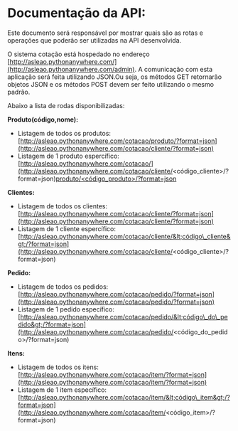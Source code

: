 # Documentação da API:

Este documento será responsável por mostrar quais são as rotas e operações que poderão ser utilizadas na API desenvolvida.

O sistema cotação está hospedado no endereço [http://asleao.pythonanywhere.com/](http://asleao.pythonanywhere.com/admin). A comunicação com esta aplicação será feita utilizando JSON.Ou seja, os métodos GET retornarão objetos JSON e os métodos POST devem ser feito utilizando o mesmo padrão.

Abaixo a lista de rodas disponibilizadas:

**Produto\(código,nome\):**

* Listagem de todos os produtos:[http://asleao.pythonanywhere.com/cotacao/produto/?format=json](http://asleao.pythonanywhere.com/cotacao/cliente/?format=json)
* Listagem de 1 produto espercífico: [http://asleao.pythonanywhere.com/cotacao/](http://asleao.pythonanywhere.com/cotacao/cliente/<código_cliente>/?format=json)[produto](http://asleao.pythonanywhere.com/cotacao/cliente/?format=json)[/&lt;código\_produto&gt;/?format=json](http://asleao.pythonanywhere.com/cotacao/cliente/<código_cliente>/?format=json)

**Clientes:**

* Listagem de todos os clientes:[http://asleao.pythonanywhere.com/cotacao/cliente/?format=json](http://asleao.pythonanywhere.com/cotacao/cliente/?format=json)
* Listagem de 1 cliente espercífico: [http://asleao.pythonanywhere.com/cotacao/cliente/&lt;código\_cliente&gt;/?format=json](http://asleao.pythonanywhere.com/cotacao/cliente/<código_cliente>/?format=json)

**Pedido:**

* Listagem de todos os pedidos: [http://asleao.pythonanywhere.com/cotacao/pedido/?format=json](http://asleao.pythonanywhere.com/cotacao/pedido/?format=json)
* Listagem de 1 pedido específico: [http://asleao.pythonanywhere.com/cotacao/pedido/&lt;código\_do\_pedido&gt;/?format=json](http://asleao.pythonanywhere.com/cotacao/pedido/<código_do_pedido>/?format=json)

**Itens:**

* Listagem de todos os itens: [http://asleao.pythonanywhere.com/cotacao/item/?format=json](http://asleao.pythonanywhere.com/cotacao/item/?format=json)
* Listagem de 1 item específico: [http://asleao.pythonanywhere.com/cotacao/item/&lt;código\_item&gt;/?format=json](http://asleao.pythonanywhere.com/cotacao/item/<código_item>/?format=json)



